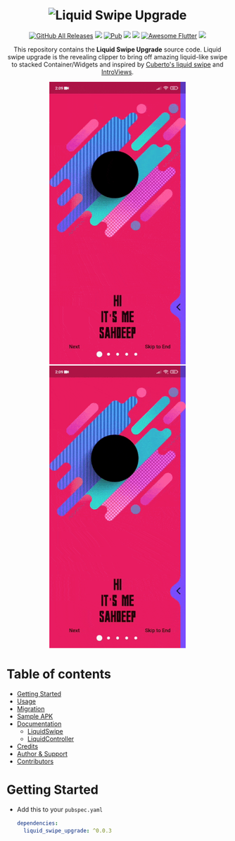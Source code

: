 <h1 align="center">
  <br>
   <img src="https://raw.githubusercontent.com/eyupakky/liquid_swipe_upgrade/master/assets/page1.png" alt="Liquid Swipe Upgrade" title="Logo" />
  <br>
</h1>

<p align="center">  
  <a href="https://github.com/eyupakky/liquid_swipe_upgrade/releases"><img height="20" alt="GitHub All Releases" src="https://img.shields.io/github/downloads/eyupakky/liquid_swipe_upgrade/total.svg?style=for-the-badge"></a>
  <a href="https://www.codacy.com/app/eyupakky/liquid_swipe_upgrade?utm_source=github.com&amp;utm_medium=referral&amp;utm_content=eyupakky/liquid_swipe_upgrade&amp;utm_campaign=Badge_Grade"><img src="https://api.codacy.com/project/badge/Grade/ccdaffb33883461b8570cd80f5051631"/></a>
  <a href="https://pub.dev/packages/liquid_swipe_upgrade"><img height="20" alt="Pub" src="https://img.shields.io/pub/v/liquid_swipe_upgrade.svg?style=for-the-badge"></a>
  <a href="https://github.com/eyupakky/liquid_swipe_upgrade/blob/master/LICENSE"><img src="https://img.shields.io/badge/license-APACHE2.0-blue.svg?longCache=true&style=flat-square"></a>
  <a href="https://flutter.dev"><img src="https://img.shields.io/badge/Built%20for-Flutter-blue.svg?longCache=true&style=flat-square"></a>
  <a href="https://github.com/Solido/awesome-flutter"><img alt="Awesome Flutter" src="https://img.shields.io/badge/Awesome-Flutter-blue.svg?longCache=true&style=flat-square" /></a>
  <a href="https://codecov.io/gh/eyupakky/liquid_swipe_upgrade"><img src="https://codecov.io/gh/eyupakky/liquid_swipe_upgrade/branch/master/graph/badge.svg?token=lGlgjaHbqJ"/></a>
</p>

<p align="center">
  This repository contains the <strong>Liquid Swipe Upgrade</strong> source code.
  Liquid swipe upgrade is the revealing clipper to bring off amazing liquid-like swipe to stacked Container/Widgets and inspired by <a href="https://github.com/Cuberto/liquid-swipe">Cuberto's liquid swipe</a> and <a href="https://github.com/aagarwal1012/IntroViews-Flutter">IntroViews</a>.
</p>

<p align="center">
<img src="https://raw.githubusercontent.com/eyupakky/liquid_swipe_upgrade/refs/heads/main/example/assets/example.gif" width="310" height="640">
<img src="https://raw.githubusercontent.com/eyupakky/liquid_swipe_upgrade/refs/heads/main/example/assets/another.gif" width="310" height="640">
</p>

# Table of contents
  * [Getting Started](#getting-started)
  * [Usage](#usage)
  * [Migration](#migration) 
  * [Sample APK](#sample-apk)
  * [Documentation](#documentation)
    * [LiquidSwipe](#liquidswipe)
    * [LiquidController](#liquidcontroller)  
  * [Credits](#credits)
  * [Author & Support](#author--support)
  * [Contributors](#contributors)

# Getting Started

* Add this to your `pubspec.yaml`
  ```yaml
  dependencies:
    liquid_swipe_upgrade: ^0.0.3